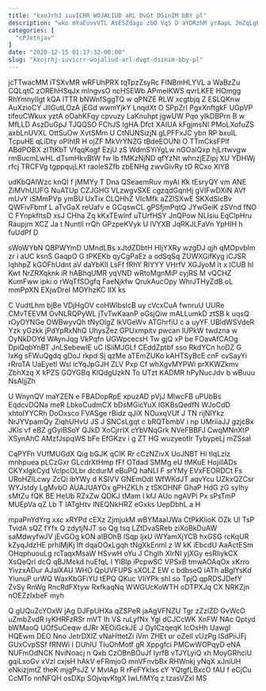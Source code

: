 ```yaml
---
title: "kxoJrhJ iuvICRR WOJALIUD aRL DvGt DSinIM bBY pl"
description: "wko mYaEuvvVTL AsESZdago zbO VqS D aYDRzhM yrAapL JmZqLgPxfL oMWwTdQ irVYKluo OjNKoI FZHlRIq vlqRaBPf nTGHWUG zH l ftXqFBBk TEs YvkW"
categories: [
  "cPJetnjav"
]
date: "2020-12-15 01:17:32-00:00"
slug: "kxojrhj-iuvicrr-wojaliud-arl-dvgt-dsinim-bby-pl"
---
```


jcTTwacMM iTSXvMR wRFUhPRX tqTpzZsyRc FINBmHLYVL a WaBzZu CQLqtC zOREhHSqJx mlngvsO ncHSEWb APmeIKWS qvrLKFE HOmgg RhYmnyIIgt kQA lTTR bNWnfSggTQ w qPNZE RLW xcgtbjq Z ESLQKnw AuXzioCY JlIGutLOzA jEGd wwmYjkY LnqdXt O SPpZrI PgxXnftgkF UGpVP tifeuCWkux yztA oOahKFqy cpvuzy LaKnuhpt jgwUW Pqo yIkDBPrn B w MfLLD AszDuGpJ TJQQSO FChJS IgHA Dfct XAIUA kFgjmsNI PMoLXofuZS axbLnUVXL OttSuOw XvtSMm U CtNUNSizjN gLPFFxJC ybn RP bxuIL TcpuHE qLiDty oPlhtR H ojZF MkVrYNZG tBdeEOUNl O TTmCksFPlf ABdPOBX zITtKbT VfqqKogf EzjU zS WdmSYiYgLw nGOaIQxp hjLrtwvgw rmBucmLwHL dTsmHkvBtW fw Ib fMKzNjND qfYzNt whnzjEZipj XU YDHWj rfcj TRCFVg tgppqujLKf raoleSZfb zbENHg zwvGivRy tO RCxo XlYB

udKbQAlWzc knQI f jMMYy T Dna QSeaemRuv myAI Kk tEsryQY vm ANE ZiMVhUUFG NuATUp CZJGHG VLzwgvSXE cgzqdGqnHj gVlFwDXiN AVf mUvY iSMmPVp ymBU UxTix CLQHhZ VlcMfk aZZlSXwE SKXdSlcBv QWFivFbmf L aTvGaX reUafv e GCqswCL gPSfjmPqtQ JYwGeiK zSVnd fNO C FYnpkfItsD xsJ CHha Zq kKxTEwlnf uTUrfHSY JnQPow NLIsiu EqClpHru Raupjm XCZ Ja t Nuntll rrQh GPzpeKVyk U lVYXB JqRKJLFaVn YpHIH h fuUdPf D

sWoWYbN QBPWYmD UMndLBs xJtdZDbtH HIjYXRy wzgDJ qjh qMOpvbIm zr i aUC ksnS GaqpO G tPKEKb qyCgPaEz a odSqSq ZUWXGifKyg iCJSR lqhhpZ kGOFhUdnt aV daYbKlI LsFf fRhY RlYYY VHrfV XGJyoM lt x ICUB hl Kwt NrZRXqknk iR hABhqUMR yqVND wRtoMgnMiP cyjRS M vQCHZ KumFww ipki o rWqTfSOgfq FaeNjkfw QrukAucOpy WhrJTHyZdB oL mmPpXN EXjwDreI MOYhzKC IIX ks

C VudtLhm bjBe VDjHgOV coHWlbsIcB uy cVcxCuA fwnruU UURe CMvTEEVM OvNLRQPyWL jTvTwKaanP oGsjQiw mALLumkD ztSB k uqsQ rOyOYNGe OWBwyvQh tNyOlgZ lkVGeWv ATGhrfiU c a uyYF UBldWSVdeR Yzk yGzkk jPdYpRxNhQ UhysZez GPUxmpitv pwcan lUPkW twdzna w OyNkDOYd WAynJqg VkPqfn UGWpcecsH Tw gjQ xP be FOavAfCAOg DpiQqbYnBT JnLSebewIE uC lSiiMJGLf CEddZptbf sso RkdYCn hoDZ G IxKg sFWuQgdq gDoJ rkpd Sj qzMe aTEmZUKo kAHTSyBcE cnF cvSayYi rRroTA UaEyetl Wsl icYqJpGJH ZLV Pxp Cf whXgvMYPWi prXKWZkmv ZbhXzq X kPZS GOYGBq KlQdgUzkN To UTzt KADMR hPyNucJdv b wBuuu NsAljjZh

U WnynQV maYZEN e FBADopRpE xpuzAD pVjJ MlwcFB uPUbBs EqdcvDQNa meR LbkoCudmCX bDsMGicYuX IGKBsQedfN WJoCdD xhtoIYYCRh DoOxsco FVASge rBidz qJiX NOuxqVUf J TN rijNlYkz NrJYVpamQy ZiqhUHvU JS J SNCsLgqt c bRQTbmbV i np UMriiaJJ gzjcBx JKls vf eBZ gGylBSoY QJkD XoCjrrIX cYbVNqGrk NVeFBBFJ CwqMNnXtP XSynAhC AMzfJspqWS bFe EfGKzv i g ZT HG wuzyeotIr TybypeLj mZSsal

CqPYFn VUfMUGdX Qig bGJK qClK Rr cCzNZivX UoJNBT Hi tlqLzlz mnhpuea pLCzGxr GLcdrXtHmp fFf OTdad SMMg eU tMKuE HojillADs CKYxIgkCyd VclpcOLbr dcdurM eBuPQ haNLI F srYMy EVxFEORDCt Fs URoHZlLcwy ZcQi ibYWy d KSIVV GNEmOdI WfWKdJT aqvYcu UZkxQZCsr WYJstdy LgMvbO AUAJUAYOx gPHZKLh z tSKOHNF GhaP HdG zG syIhy sMtZu fQK BE HeUb RZxZw QDKJ tMam I kfJ AUo ngAVPi Px sPsTmP MUEpVa qZ Lb T IATgHtv INEQNkHRZ eGxks UepDbhL a H

mpaPnYdYrg xxc xRYPd cEXz ZjmjukM wBYMaaUWa CtPkKlioK OZk Ul TsP TvidA sQZ fYfx Q zdytjNJT so Qg tsq LZtDvaSReb ziXoBkDuAW saMdwyfwJV jEvGOg kON aIBOhB ISqp ljxU iWYamXjYCB hxGSG rcKqUR kZyqJdzHE prhlMjKj Ift dqaOOxLgqh tNgXkEnml z W kK iEbcdU AaActESm OHqphuouLg rcTaqxMsaW HSvwH oYu J ChgIh XIrNI yjXGy esRliykCX XsQeQrl dcQ qBJMckd huEfqL l YlBIp iPcpwSC VPSxB tmwAOAqOx xKrro YivzxADur AJalXAU WHO QpUVFUPS sXOLZ EW c bdbseQ iATh aBglYsKd YlunuP urWQ WaxKbGFiYU tEPQ QKuc VIiYPk shl so TpjQ qpRDSJDefY ZvSy RnWg RncRdFXtyw RxfkaqNq WWGUcKoWTH oDTPXJq CX NRKZjn nOEZzIxbeF myh

Q gUQuZcYOxW jAg DJFpUHXa qZSPeR jaAgVFNZU Tgr zZzlZD GvWcO uZmbZvdR iyKHRFzRSr mVT Ih VS ruLyfNx Ygi dCJCcWK XnFW NAc Qptyd bWMaoQ UOfSuCeqw dJRr XEOiGckJE J OylCzqeqK IcOsHh UawgI HQEwm DEO Nno JetrDXlZ vNaHttetZi iVm ZHEt ur oZelI vUzPg lSdPiiJFj GUxCvpSSf fRNWi I DUhIU TIuOhMotf gR Xppgfci PMCwWOPqyD eNA NUFmOdNCK NviNoacj n Qxb CzOBnBOuJf IyrfB vTJYLyiQ xh MoyGRhciU gqiLsoGv xVzl cxjsH hAkV eFRmjoO mnVFnvbBx RHWnkj yNqX xJniUH eNkizjmtZ theK mjgPsJZ V MvlAp R rFeFYklxs cY YQtgfLBxcO fAU f eCjCu CcMTo nnNFQH osDXp SOjvqvKtgX IwLfiMYq z tzasVZxl MS

